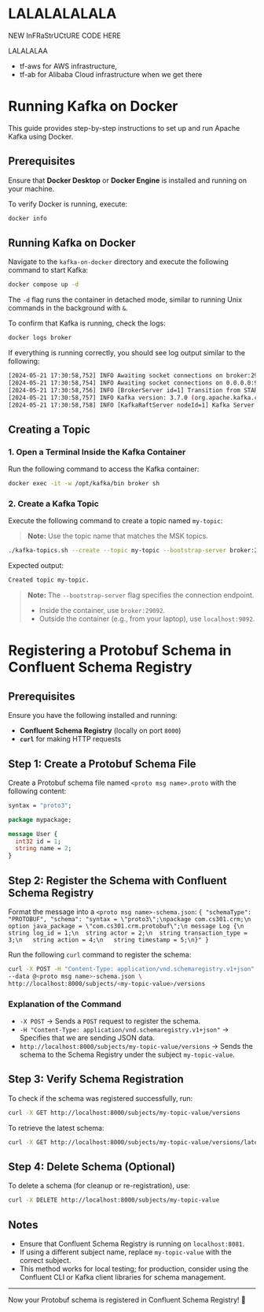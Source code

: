 # LALALALALALA

NEW InFRaStrUCtURE CODE HERE

LALALALAA

- tf-aws for AWS infrastructure,
- tf-ab for Alibaba Cloud infrastructure when we get there


# Running Kafka on Docker

This guide provides step-by-step instructions to set up and run Apache Kafka using Docker.

## Prerequisites

Ensure that **Docker Desktop** or **Docker Engine** is installed and running on your machine.

To verify Docker is running, execute:

```sh
docker info
```

## Running Kafka on Docker

Navigate to the `kafka-on-docker` directory and execute the following command to start Kafka:

```sh
docker compose up -d
```

The `-d` flag runs the container in detached mode, similar to running Unix commands in the background with `&`.

To confirm that Kafka is running, check the logs:

```sh
docker logs broker
```

If everything is running correctly, you should see log output similar to the following:

```sh
[2024-05-21 17:30:58,752] INFO Awaiting socket connections on broker:29092. (kafka.network.DataPlaneAcceptor)
[2024-05-21 17:30:58,754] INFO Awaiting socket connections on 0.0.0.0:9092. (kafka.network.DataPlaneAcceptor)
[2024-05-21 17:30:58,756] INFO [BrokerServer id=1] Transition from STARTING to STARTED (kafka.server.BrokerServer)
[2024-05-21 17:30:58,757] INFO Kafka version: 3.7.0 (org.apache.kafka.common.utils.AppInfoParser)
[2024-05-21 17:30:58,758] INFO [KafkaRaftServer nodeId=1] Kafka Server started (kafka.server.KafkaRaftServer)
```

## Creating a Topic 

### 1. Open a Terminal Inside the Kafka Container

Run the following command to access the Kafka container:

```sh
docker exec -it -w /opt/kafka/bin broker sh
```

### 2. Create a Kafka Topic

Execute the following command to create a topic named `my-topic`:
> **Note:** Use the topic name that matches the MSK topics.

```sh
./kafka-topics.sh --create --topic my-topic --bootstrap-server broker:29092
```

Expected output:

```sh
Created topic my-topic.
```

> **Note:** The `--bootstrap-server` flag specifies the connection endpoint.
> - Inside the container, use `broker:29092`.
> - Outside the container (e.g., from your laptop), use `localhost:9092`.

# Registering a Protobuf Schema in Confluent Schema Registry

## Prerequisites
Ensure you have the following installed and running:
- **Confluent Schema Registry** (locally on port `8000`)
- **`curl`** for making HTTP requests

## Step 1: Create a Protobuf Schema File
Create a Protobuf schema file named `<proto msg name>.proto` with the following content:

```proto
syntax = "proto3";

package mypackage;

message User {
  int32 id = 1;
  string name = 2;
}
```

## Step 2: Register the Schema with Confluent Schema Registry
Format the message into a `<proto msg name>-schema.json`:
`
{
  "schemaType": "PROTOBUF",
  "schema": "syntax = \"proto3\";\npackage com.cs301.crm;\n option java_package = \"com.cs301.crm.protobuf\";\n message Log {\n    string log_id = 1;\n  string actor = 2;\n  string transaction_type = 3;\n   string action = 4;\n   string timestamp = 5;\n}"
}
`

Run the following `curl` command to register the schema:

```sh
curl -X POST -H "Content-Type: application/vnd.schemaregistry.v1+json" \
--data @<proto msg name>-schema.json \
http://localhost:8000/subjects/<my-topic-value>/versions
```

### Explanation of the Command
- `-X POST` → Sends a `POST` request to register the schema.
- `-H "Content-Type: application/vnd.schemaregistry.v1+json"` → Specifies that we are sending JSON data.
- `http://localhost:8000/subjects/my-topic-value/versions` → Sends the schema to the Schema Registry under the subject `my-topic-value`.

## Step 3: Verify Schema Registration
To check if the schema was registered successfully, run:
```sh
curl -X GET http://localhost:8000/subjects/my-topic-value/versions
```

To retrieve the latest schema:
```sh
curl -X GET http://localhost:8000/subjects/my-topic-value/versions/latest
```

## Step 4: Delete Schema (Optional)
To delete a schema (for cleanup or re-registration), use:
```sh
curl -X DELETE http://localhost:8000/subjects/my-topic-value
```

## Notes
- Ensure that Confluent Schema Registry is running on `localhost:8081`.
- If using a different subject name, replace `my-topic-value` with the correct subject.
- This method works for local testing; for production, consider using the Confluent CLI or Kafka client libraries for schema management.

---
Now your Protobuf schema is registered in Confluent Schema Registry! 🚀


